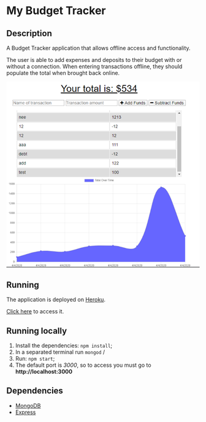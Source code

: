 # My Budget Tracker


## Description

  A Budget Tracker application that allows  offline access and functionality.

The user is able to add expenses and deposits to their budget with or without a connection. When entering transactions offline, they should populate the total when brought back online.

 ![home](https://github.com/tvolpatto/my-budget-tracker/blob/master/public/screenshots/screen1.PNG)

 

 ## Running 

 The application is deployed on [Heroku](https://www.heroku.com/home).

 [Click here](#) to access it.

 ## Running locally

 1. Install the dependencies: ```npm install```;
 2. In a separated terminal run ```mongod``` /
 3. Run: ```npm start```;
 4. The default  port is *3000*, so to access you must go to **http://localhost:3000**


## Dependencies

   * [MongoDB](https://www.mongodb.com/)
   * [Express](https://expressjs.com/)







